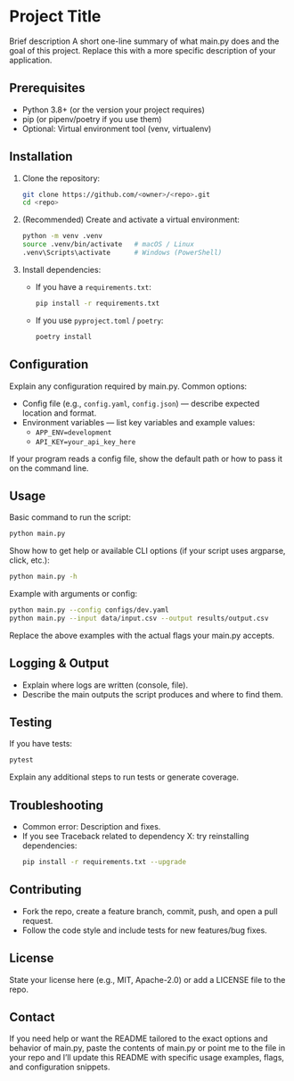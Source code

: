 # Project Title

Brief description
A short one-line summary of what main.py does and the goal of this project. Replace this with a more specific description of your application.

## Prerequisites

- Python 3.8+ (or the version your project requires)
- pip (or pipenv/poetry if you use them)
- Optional: Virtual environment tool (venv, virtualenv)

## Installation

1. Clone the repository:
   ```bash
   git clone https://github.com/<owner>/<repo>.git
   cd <repo>
   ```

2. (Recommended) Create and activate a virtual environment:
   ```bash
   python -m venv .venv
   source .venv/bin/activate   # macOS / Linux
   .venv\Scripts\activate      # Windows (PowerShell)
   ```

3. Install dependencies:
   - If you have a `requirements.txt`:
     ```bash
     pip install -r requirements.txt
     ```
   - If you use `pyproject.toml` / `poetry`:
     ```bash
     poetry install
     ```

## Configuration

Explain any configuration required by main.py. Common options:

- Config file (e.g., `config.yaml`, `config.json`) — describe expected location and format.
- Environment variables — list key variables and example values:
  - `APP_ENV=development`
  - `API_KEY=your_api_key_here`

If your program reads a config file, show the default path or how to pass it on the command line.

## Usage

Basic command to run the script:
```bash
python main.py
```

Show how to get help or available CLI options (if your script uses argparse, click, etc.):
```bash
python main.py -h
```

Example with arguments or config:
```bash
python main.py --config configs/dev.yaml
python main.py --input data/input.csv --output results/output.csv
```

Replace the above examples with the actual flags your main.py accepts.

## Logging & Output

- Explain where logs are written (console, file).
- Describe the main outputs the script produces and where to find them.

## Testing

If you have tests:
```bash
pytest
```
Explain any additional steps to run tests or generate coverage.

## Troubleshooting

- Common error: Description and fixes.
- If you see Traceback related to dependency X: try reinstalling dependencies:
  ```bash
  pip install -r requirements.txt --upgrade
  ```

## Contributing

- Fork the repo, create a feature branch, commit, push, and open a pull request.
- Follow the code style and include tests for new features/bug fixes.

## License

State your license here (e.g., MIT, Apache-2.0) or add a LICENSE file to the repo.

## Contact

If you need help or want the README tailored to the exact options and behavior of main.py, paste the contents of main.py or point me to the file in your repo and I’ll update this README with specific usage examples, flags, and configuration snippets.
